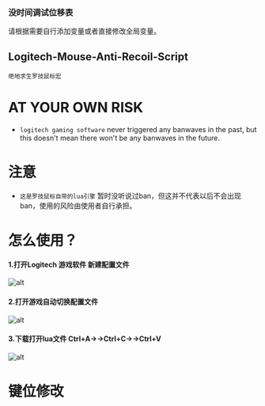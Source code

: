 ### 没时间调试位移表  
请根据需要自行添加变量或者直接修改全局变量。
## Logitech-Mouse-Anti-Recoil-Script  
    绝地求生罗技鼠标宏  
#  AT YOUR OWN RISK  
- `logitech gaming software` never triggered any banwaves in the past, but this doesn't mean there won't be any banwaves in the future.  
# 注意  
- `这是罗技鼠标自带的lua引擎` 暂时没听说过ban，但这并不代表以后不会出现ban，使用的风险由使用者自行承担。  
# 怎么使用？  
#### 1.打开Logitech 游戏软件 新建配置文件  
![alt](https://github.com/F-Light/PUBG-Logitech-Mouse/blob/master/img/20180504000300.jpg?raw=true)  
#### 2.打开游戏自动切换配置文件  
![alt](https://github.com/F-Light/PUBG-Logitech-Mouse/blob/master/img/20180504000327.jpg)  
#### 3.下载打开lua文件 Ctrl+A→→Ctrl+C→→Ctrl+V  
![alt](https://github.com/F-Light/PUBG-Logitech-Mouse/blob/master/img/20180504000531.jpg)  
# 键位修改  
